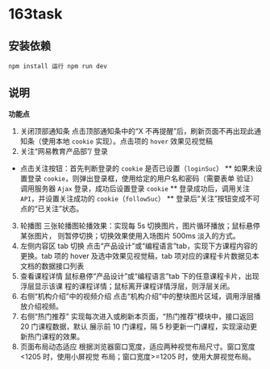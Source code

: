 # 163task
## 安装依赖
`npm install
 运行
 npm run dev`
## 说明
**功能点**
1. 关闭顶部通知条
点击顶部通知条中的“X 不再提醒”后，刷新页面不再出现此通知条（使用本地
`cookie` 实现）。点击项的 `hover` 效果见视觉稿
2.  关注“网易教育产品部”/ 登录
* 点击关注按钮：首先判断登录的 `cookie` 是否已设置（`loginSuc`）
** 如果未设置登录 `cookie`，则弹出登录框，使用给定的用户名和密码（需要表单
验证）调用服务器 `Ajax` 登录，成功后设置登录 `cookie`
**  登录成功后，调用关注 `API`，并设置关注成功的 `cookie`（`followSuc`）
** 登录后“关注”按钮变成不可点的“已关注”状态。
3.   轮播图
  三张轮播图轮播效果：实现每 5s 切换图片，图片循环播放；鼠标悬停某张图片，
  则暂停切换；切换效果使用入场图片 500ms 淡入的方式。
4.  左侧内容区 tab  切换
  点击“产品设计”或“编程语言”tab，实现下方课程内容的更换。tab 项的 hover
  及选中效果见视觉稿，tab 项对应的课程卡片数据见本文档的数据接口列表
5.  查看课程详情
  鼠标悬停“产品设计”或“编程语言”tab 下的任意课程卡片，出现浮层显示该课
  程的课程详情；鼠标离开课程详情浮层，则浮层关闭。
6.  右侧“机构介绍”中的视频介绍
  点击“机构介绍”中的整块图片区域，调用浮层播放介绍视频。
7.  右侧“热门推荐”
  实现每次进入或刷新本页面，“热门推荐”模块中，接口返回 20 门课程数据，默认
  展示前 10 门课程，隔 5 秒更新一门课程，实现滚动更新热门课程的效果。
8.  页面布局动态适应
  根据浏览器窗口宽度，适应两种视觉布局尺寸。窗口宽度<1205 时，使用小屏视觉
  布局；窗口宽度>=1205 时，使用大屏视觉布局。
